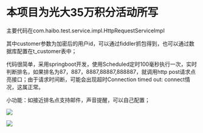 # 本项目为光大35万积分活动所写 #
主要代码在com.haibo.test.service.impl.HttpRequestServiceImpl

其中customer参数为加密后的用户id，可以通过fiddler抓包得到，也可以通过数据库配置在t_customer表中；

代码很简单，采用springboot开发，使用Scheduled定时100毫秒执行一次，实时判断排名，如果排名为87，887，8887,88887,888887，就调用http post请求点亮接口；由于请求时间断，可能会出现超时Connection timed out: connect情况，这属正常。

小功能：如接近排名点支持邮件，声音提醒，可以自己配置；

![](https://i.imgur.com/131BxTF.jpg)

![](https://i.imgur.com/m2nPBMa.jpg)